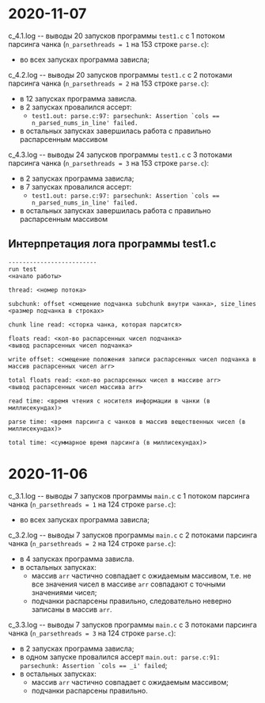 # 2020-11-07

c_4.1.log -- выводы 20 запусков программы `test1.c` с 1 потоком парсинга чанка (`n_parsethreads = 1` на 153 строке `parse.c`):
  - во всех запусках программа зависла;

c_4.2.log -- выводы 20 запусков программы `test1.c` с 2 потоками парсинга чанка (`n_parsethreads = 2` на 153 строке `parse.c`):
  - в 12 запусках программа зависла.
  - в 2 запусках провалился ассерт:
    - ``test1.out: parse.c:97: parsechunk: Assertion `cols == n_parsed_nums_in_line' failed.``
  - в остальных запусках завершилась работа с правильно распарсенным массивом 

c_4.3.log -- выводы 24 запусков программы `test1.c` с 3 потоками парсинга чанка (`n_parsethreads = 3` на 153 строке `parse.c`):
  - в 2 запусках программа зависла;
  - в 7 запусках провалился ассерт:
    - ``test1.out: parse.c:97: parsechunk: Assertion `cols == n_parsed_nums_in_line' failed.``
  - в остальных запусках завершилась работа с правильно распарсенным массивом


## Интерпретация лога программы test1.c

```
-------------------------
run test
<начало работы>

thread: <номер потока>

subchunk: offset <смещение подчанка subchunk внутри чанка>, size_lines <размер подчанка в строках>

chunk line read: <сторка чанка, которая парсится>

floats read: <кол-во распарсенных чисел подчанка>
<вывод распарсенных чисел подчанка>

write offset: <смещение положения записи распарсенных чисел подчанка в массив распарсенных чисел arr>

total floats read: <кол-во распарсенных чисел в массиве arr>
<вывод распарсенных чисел массива arr>

read time: <время чтения с носителя информации в чанки (в миллисекундах)>

parse time: <время парсинга с чанков в массив вещественных чисел (в миллисекундах)>

total time: <суммарное время парсинга (в миллисекундах)>
```


# 2020-11-06

c_3.1.log -- выводы 7 запусков программы `main.c` с 1 потоком парсинга чанка (`n_parsethreads = 1` на 124 строке `parse.c`):
  - во всех запусках программа зависла;

c_3.2.log -- выводы 7 запусков программы `main.c` с 2 потоками парсинга чанка (`n_parsethreads = 2` на 124 строке `parse.c`):
  - в 4 запусках программа зависла.
  - в остальных запусках:
    - массив `arr` частично совпадает с ожидаемым массивом, т.е. не все значения чисел в массиве `arr` совпадают с точными значениями чисел;
    - подчанки распарсены правильно, следовательно неверно записаны в массив `arr`.

c_3.3.log -- выводы 7 запусков программы `main.c` с 3 потоками парсинга чанка (`n_parsethreads = 3` на 124 строке `parse.c`):
  - в 2 запусках программа зависла;
  - в одном запуске провалился ассерт ``main.out: parse.c:91: parsechunk: Assertion `cols == _i' failed``;
  - в остальных запусках:
    - массив `arr` частично совпадает с ожидаемым массивом;
    - подчанки распарсены правильно.
